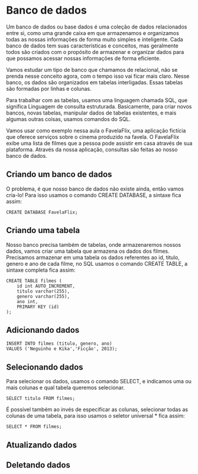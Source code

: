 # Banco de dados

Um banco de dados ou base dados é uma coleção de dados relacionados entre si, como uma grande caixa em que armazenamos e organizamos todas as nossas informações de forma muito simples e inteligente. Cada banco de dados tem suas características e conceitos, mas geralmente todos são criados com o propósito de armazenar e organizar dados para que possamos acessar nossas informações de forma eficiente.

Vamos estudar um tipo de banco que chamamos de relacional, não se prenda nesse conceito agora, com o tempo isso vai ficar mais claro. Nesse banco, os dados são organizados em tabelas interligadas. Essas tabelas são formadas por linhas e colunas. 

Para trabalhar com as tabelas, usamos uma linguagem chamada SQL, que significa Linguagem de consulta estruturada. Basicamente, para criar novos bancos, novas tabelas, manipular dados de tabelas existentes, e mais algumas outras coisas, usamos comandos do SQL.

Vamos usar como exemplo nessa aula o FavelaFlix, uma aplicação fictícia que oferece serviços sobre o cinema produzido na favela. O FavelaFlix exibe uma lista de filmes que a pessoa pode assistir em casa através de sua plataforma. Através da nossa aplicação, consultas são feitas ao nosso banco de dados.

## Criando um banco de dados

O problema, é que nosso banco de dados não existe ainda, então vamos cria-lo! Para isso usamos o comando CREATE DATABASE, a sintaxe fica assim:

```
CREATE DATABASE FavelaFlix; 
```

## Criando uma tabela

Nosso banco precisa também de tabelas, onde armazenaremos nossos dados, vamos criar uma tabela que armazena os dados dos filmes. Precisamos armazenar em uma tabela os dados referentes ao id, titulo, genero e ano de cada filme, no SQL usamos o comando CREATE TABLE, a sintaxe completa fica assim:
```
CREATE TABLE filmes (
    id int AUTO_INCREMENT,
    titulo varchar(255),
    genero varchar(255),
    ano int,
    PRIMARY KEY (id)
); 
```
## Adicionando dados
```
INSERT INTO filmes (titulo, genero, ano)
VALUES ('Neguinho e Kika','Ficção', 2013);
```

## Selecionando dados

Para selecionar os dados, usamos o comando SELECT, e indicamos uma ou mais colunas e qual tabela queremos selecionar.
```
SELECT titulo FROM filmes;
```

É possível também ao invés de especificar as colunas, selecionar todas as colunas de uma tabela, para isso usamos o seletor universal * fica assim:
```
SELECT * FROM filmes;
```

## Atualizando dados

## Deletando dados

